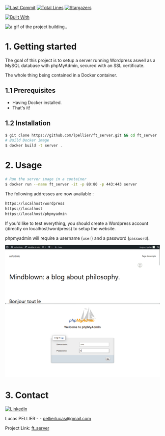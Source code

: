 [![Last Commit][last-commit]][project-url]
[![Total Lines][total-lines]][project-url]
[![Stargazers][stars-shield]][stars-url]

[![Built With][built-with-docker]][project-url]

<img class="banner-image" src="https://lpellier.github.io/portfoliOS/images/ft_server.gif" alt="a gif of the project building.."/>

# 1. Getting started
The goal of this project is to setup a server running Wordpress aswell as a MySQL database with phpMyAdmin, secured with an SSL certificate.

The whole thing being contained in a Docker container.

## 1.1 Prerequisites
  * Having Docker installed.
  * That's it!

## 1.2 Installation
```bash
$ git clone https://github.com/lpellier/ft_server.git && cd ft_server
# Build Docker image
$ docker build -t server .
```
# 2. Usage
```bash
# Run the server image in a container
$ docker run --name ft_server -it -p 80:80 -p 443:443 server
```

The following addresses are now available :

```bash
https://localhost/wordpress
https://localhost
https://localhost/phpmyadmin
```

If you'd like to test everything, you should create a Wordpress account (directly on localhost/wordpress) to setup the website.

phpmyadmin will require a username (`user`) and a password (`password`).
<br/>

<img class="usage-image" src="./../images/ft_server_wp.gif" alt="a gif showing the wordpress website"/>

<img class="usage-image" src="./../images/ft_server_php.gif" alt="a gif showing the php database"/>

# 3. Contact
[![LinkedIn][linkedin-shield]][linkedin-url]

Lucas PELLIER - - pellierlucas@gmail.com

Project Link: [ft_server](https://github.com/lpellier/ft_server)

[built-with-docker]: https://img.shields.io/badge/built%20with-Docker-blue

[project-url]: https://github.com/lpellier/ft_server

[total-lines]: https://img.shields.io/tokei/lines/github/lpellier/ft_server
[last-commit]: https://img.shields.io/github/last-commit/lpellier/ft_server?style=flat

[stars-shield]: https://img.shields.io/github/stars/lpellier/ft_server.svg?style=flat
[stars-url]: https://github.com/lpellier/ft_server/stargazers
[linkedin-shield]: https://img.shields.io/badge/-LinkedIn-black.svg?flat&logo=linkedin&colorB=555
[linkedin-url]: https://linkedin.com/in/linkedin_username
[product-screenshot]: images/screenshot.png
[React.js]: https://img.shields.io/badge/React-20232A?style=for-the-badge&logo=react&logoColor=61DAFB
[React-url]: https://reactjs.org/ 